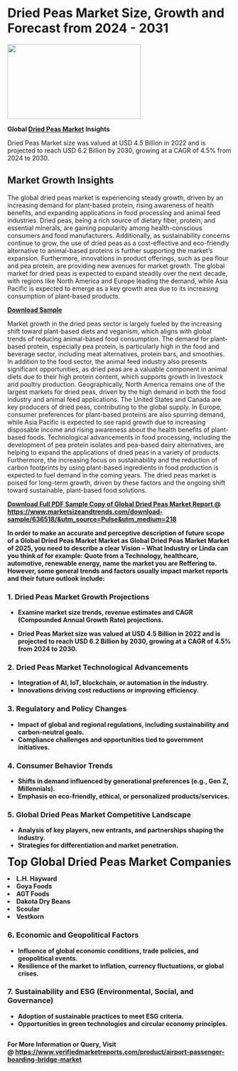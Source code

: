 <H1>Dried Peas Market Size, Growth and Forecast from 2024 - 2031</H1><img class="aligncenter size-medium wp-image-584254" src="https://thirdeyenews.in/wp-content/uploads/2024/09/Global-Market-Research-300x168.jpeg" alt="" width="300" height="168" /><p><strong>Global&nbsp;<a href="https://www.marketsizeandtrends.com/download-sample/636518/&amp;utm_source=Pulse&amp;utm_medium=218">Dried Peas Market</a> Insights</strong></p><p>Dried Peas Market size was valued at USD 4.5 Billion in 2022 and is projected to reach USD 6.2 Billion by 2030, growing at a CAGR of 4.5% from 2024 to 2030.</p><p><h2>Market Growth Insights</h2> <p>The global dried peas market is experiencing steady growth, driven by an increasing demand for plant-based protein, rising awareness of health benefits, and expanding applications in food processing and animal feed industries. Dried peas, being a rich source of dietary fiber, protein, and essential minerals, are gaining popularity among health-conscious consumers and food manufacturers. Additionally, as sustainability concerns continue to grow, the use of dried peas as a cost-effective and eco-friendly alternative to animal-based proteins is further supporting the market’s expansion. Furthermore, innovations in product offerings, such as pea flour and pea protein, are providing new avenues for market growth. The global market for dried peas is expected to expand steadily over the next decade, with regions like North America and Europe leading the demand, while Asia Pacific is expected to emerge as a key growth area due to its increasing consumption of plant-based products.</p> <p><strong><a href="#">Download Sample</a></strong></p> <p>Market growth in the dried peas sector is largely fueled by the increasing shift toward plant-based diets and veganism, which aligns with global trends of reducing animal-based food consumption. The demand for plant-based protein, especially pea protein, is particularly high in the food and beverage sector, including meat alternatives, protein bars, and smoothies. In addition to the food sector, the animal feed industry also presents significant opportunities, as dried peas are a valuable component in animal diets due to their high protein content, which supports growth in livestock and poultry production. Geographically, North America remains one of the largest markets for dried peas, driven by the high demand in both the food industry and animal feed applications. The United States and Canada are key producers of dried peas, contributing to the global supply. In Europe, consumer preferences for plant-based proteins are also spurring demand, while Asia Pacific is expected to see rapid growth due to increasing disposable income and rising awareness about the health benefits of plant-based foods. Technological advancements in food processing, including the development of pea protein isolates and pea-based dairy alternatives, are helping to expand the applications of dried peas in a variety of products. Furthermore, the increasing focus on sustainability and the reduction of carbon footprints by using plant-based ingredients in food production is expected to fuel demand in the coming years. The dried peas market is poised for long-term growth, driven by these factors and the ongoing shift toward sustainable, plant-based food solutions.</p> <p><strong><a href="#"></p><p><span class=""><strong>Download Full PDF Sample Copy of Global Dried Peas Market Report</strong> @ <a href="https://www.marketsizeandtrends.com/download-sample/636518/&amp;utm_source=Pulse&amp;utm_medium=218" target="_blank">https://www.marketsizeandtrends.com/download-sample/636518/&amp;utm_source=Pulse&amp;utm_medium=218</a></span></p><p>In order to make an accurate and perceptive description of future scope of a Global&nbsp;Dried Peas Market Market as Global&nbsp;Dried Peas Market Market of 2025, you need to describe a clear Vision &ndash; What Industry or Linda can you think of for example: Quote from a Technology, healthcare, automotive, renewable energy, name the market you are Reffering to. However, some general trends and factors usually impact market reports and their future outlook include:</p><h3>1.&nbsp;<strong>Dried Peas Market Growth Projections</strong></h3><ul><li>Examine market size trends, revenue estimates and CAGR (Compounded Annual Growth Rate) projections.</li><li><p>Dried Peas Market size was valued at USD 4.5 Billion in 2022 and is projected to reach USD 6.2 Billion by 2030, growing at a CAGR of 4.5% from 2024 to 2030.</p></li></ul><h3>2.&nbsp;<strong>Dried Peas Market Technological Advancements</strong></h3><ul><li>Integration of AI, IoT, blockchain, or automation in the industry.</li><li>Innovations driving cost reductions or improving efficiency.</li></ul><h3>3.&nbsp;<strong>Regulatory and Policy Changes</strong></h3><ul><li>Impact of global and regional regulations, including sustainability and carbon-neutral goals.</li><li>Compliance challenges and opportunities tied to government initiatives.</li></ul><h3>4.&nbsp;<strong>Consumer Behavior Trends</strong></h3><ul><li>Shifts in demand influenced by generational preferences (e.g., Gen Z, Millennials).</li><li>Emphasis on eco-friendly, ethical, or personalized products/services.</li></ul><h3>5.&nbsp;<strong>Global Dried Peas Market Competitive Landscape</strong></h3><ul><li>Analysis of key players, new entrants, and partnerships shaping the industry.</li><li>Strategies for differentiation and market penetration.</li></ul><p data-pm-slice="1 1 []"><span style="color: inherit; font-family: inherit; font-size: 25px;">Top Global Dried Peas Market Companies</span></p><div class="" data-test-id=""><p><li>L.H. Hayward</li><li> Goya Foods</li><li> AGT Foods</li><li> Dakota Dry Beans</li><li> Scoular</li><li> Vestkorn</li></p></div><h3>6.&nbsp;<strong>Economic and Geopolitical Factors</strong></h3><ul><li>Influence of global economic conditions, trade policies, and geopolitical events.</li><li>Resilience of the market to inflation, currency fluctuations, or global crises.</li></ul><h3>7.&nbsp;<strong>Sustainability and ESG (Environmental, Social, and Governance)</strong></h3><ul><li>Adoption of sustainable practices to meet ESG criteria.</li><li>Opportunities in green technologies and circular economy principles.</li></ul><h2><strong style="font-size: 14px;">For More Information or Query, Visit @&nbsp;</strong><a style="background-color: #ffffff; font-size: 14px;" href="https://www.marketsizeandtrends.com/report/dried-peas-market/" target="_blank">https://www.verifiedmarketreports.com/product/airport-passenger-boarding-bridge-market</a></h2>
